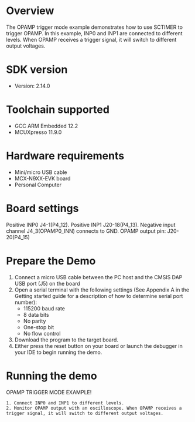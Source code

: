 Overview
========

The OPAMP trigger mode example demonstrates how to use SCTIMER to trigger OPAMP. 
In this example, INP0 and INP1 are connected to different levels. When OPAMP 
receives a trigger signal, it will switch to different output voltages.

SDK version
===========
- Version: 2.14.0

Toolchain supported
===================
- GCC ARM Embedded  12.2
- MCUXpresso  11.9.0

Hardware requirements
=====================
- Mini/micro USB cable
- MCX-N9XX-EVK board
- Personal Computer

Board settings
==============
Positive INP0 J4-1(P4_12).
Positive INP1 J20-18(P4_13).
Negative input channel J4_3(OPAMP0_INN) connects to GND.
OPAMP output pin: J20-20(P4_15)

Prepare the Demo
================
1.  Connect a micro USB cable between the PC host and the CMSIS DAP USB port (J5) on the board
2.  Open a serial terminal with the following settings (See Appendix A in the Getting started guide for a description of how to determine serial port number):
    - 115200 baud rate
    - 8 data bits
    - No parity
    - One-stop bit
    - No flow control
3.  Download the program to the target board.
4.  Either press the reset button on your board or launch the debugger in your IDE to begin running the demo.

Running the demo
================
OPAMP TRIGGER MODE EXAMPLE!

~~~~~~~~~~~~~~~~~~~~~~~~~~~~~~~~~~~~
1. Connect INP0 and INP1 to different levels.
2. Monitor OPAMP output with an oscilloscope. When OPAMP receives a trigger signal, it will switch to different output voltages.
